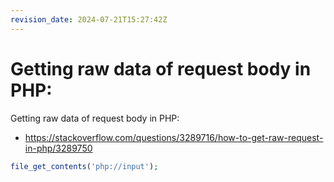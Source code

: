 ```yaml
---
revision_date: 2024-07-21T15:27:42Z
---
```

# Getting raw data of request body in PHP:
Getting raw data of request body in PHP:
* https://stackoverflow.com/questions/3289716/how-to-get-raw-request-in-php/3289750
```php
file_get_contents('php://input');
```